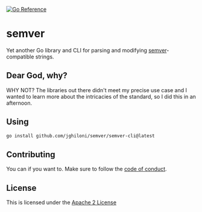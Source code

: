 [![Go Reference](https://pkg.go.dev/badge/github.com/jghiloni/semver.svg)](https://pkg.go.dev/github.com/jghiloni/semver)


# semver

Yet another Go library and CLI for parsing and modifying [semver](https://semver.org)-
compatible strings.

## Dear God, why?

WHY NOT? The libraries out there didn't meet my precise use case and I wanted to
learn more about the intricacies of the standard, so I did this in an afternoon.

## Using

```bash
go install github.com/jghiloni/semver/semver-cli@latest
```

## Contributing

You can if you want to. Make sure to follow the [code of conduct](./CODE_OF_CONDUCT.md).

## License

This is licensed under the [Apache 2 License](./LICENSE)
